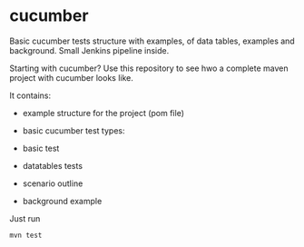 # cucumber
Basic cucumber tests structure with examples, of data tables, examples and background. Small Jenkins pipeline inside.

Starting with cucumber? Use this repository to see hwo a complete maven project with cucumber looks like.

It contains:
- example structure for the project (pom file)

- basic cucumber test types:

- basic test

- datatables tests

- scenario outline

- background example

Just run

```
mvn test
```
